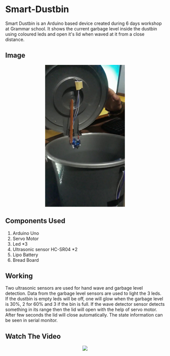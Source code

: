 # Smart-Dustbin

Smart Dustbin is an Arduino based device created during 6 days workshop at Grammar school. It shows the current garbage level inside the dustbin using coloured leds and open it's lid when waved at it from a close distance.

## Image

<div align="center">
   <img src="./images/dustbin.png" width="50%" height="50%" />
</div>

## Components Used

1. Arduino Uno
1. Servo Motor
1. Led *3
1. Ultrasonic sensor HC-SR04 *2
1. Lipo Battery
1. Bread Board

## Working

Two ultrasonic sensors are used for hand wave and garbage level detection. Data from the garbage level sensors are used to light the 3 leds. If the dustbin is empty leds will be off, one will glow when the garbage level is 30%, 2 for 60% and 3 if the bin is full. If the wave detector sensor detects something in its range then the lid will open with the help of servo motor. After few seconds the lid will close automatically. The state information can be seen in serial monitor.

## Watch The Video

<div align="center">
  <a href="https://youtu.be/d7i2lilJugs"><img src="https://img.youtube.com/vi/d7i2lilJugs/0.jpg"></a>
</div>